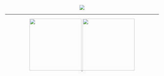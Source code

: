 <div align="center">
  <img src="https://readme-typing-svg.herokuapp.com?font=&weight=300&size=26&duration=4000&pause=600&width=650&color=fff&center=true&vCenter=true&lines=Hi%2C+I'm+Eduardo+Abreu!%F0%9F%91%8B%F0%9F%91%8B;I'm+a+computer+engineering+student;Check+out+some+cool+stuff+below+%F0%9F%8D%B7%F0%9F%97%BF">
</div>

---

<div align="center">
  <a href="https://github.com/edualfo">
  <img height="170em" src="https://github-readme-stats.vercel.app/api?username=edualfo&show_icons=true&theme=dark&include_all_commits=true&count_private=true&border_radius=0&hide_border=true"/>
  <img height="170em" src="https://streak-stats.demolab.com?user=edualfo&theme=dark&border_radius=0&hide_border=true"/>
</div>

<!---
eduabreulfo/eduabreulfo is a ✨ special ✨ repository because its `README.md` (this file) appears on your GitHub profile.
You can click the Preview link to take a look at your changes.
--->
